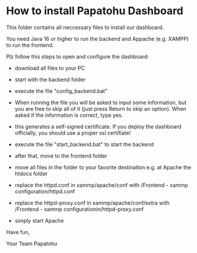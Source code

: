# How to install Papatohu Dashboard

This folder contains all neccessary files to install our dashboard.

You need Java 16 or higher to run the backend and Appache (e.g. XAMPP) to run the frontend.

Plz follow this steps to open and configure the dashboard:

- download all files to your PC
- start with the backend folder
- execute the file "config_backend.bat" 
- When running the file you will be asked to input some information, but you are free to skip all of it (just press Return to skip an option). When asked if the information is correct, type yes.
- this generates a self-signed certificate. If you deploy the dashboard officially, you should use a proper ssl certifiate!
- execute the file "start_backend.bat" to start the backend
- after that, move to the frontend folder
- move all files in the folder to your favorite destination e.g. at Apache the htdocs folder
- replace the httpd.conf in xammp/apache/conf with /Frontend - xammp configuration/httpd.conf
- replace the httpd-proxy.conf in xammp/apache/conf/extra with /Frontend - xammp configurationin/httpd-proxy.conf
      
- simply start Apache


Have fun,

Your Team Papatohu
